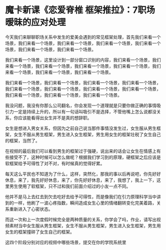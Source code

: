 # 魔卡新课《恋爱脊椎 框架推拉》：7职场暧昧的应对处理

今天我们来聊聊职场关系中发生的爱美会遇到的常见框架处理，首先我们来看一个场景，我们来看一个场景，我们来看一个场景，我们来看一个场景，我们来看一个场景，我们来看一个场景，我们来看一个场景。

我们来看一个场景，这里设计到一部分窗口识别的内容，我们来看一个场景，我们来看一个场景，我们来看一个场景，我们来看一个场景，我们来看一个场景，我们来看一个场景，我们来看一个场景，我们来看一个场景。

我们来看一个场景，我们来看一个场景，我们来看一个场景，我们来看一个场景，我们来看一个场景，我们来看一个场景，我们来看一个场景，我们来看一个场景，我们来看一个场景，我们来看一个场景，我们来看一个场景。

我没问题，我没有你那么公司翻名，你会发现一个道理就是只要你做正确的事情吸引力一定是持续上升的，所以有一句话叫吸引不是选择，不管他嘴上怎么说都没关系，你应该能看得出女生并不是真的想辞职。

女生是想进入男女关系，但因为之前自己说当那件事情没发生过，女生服从男生框架，女生不服从男生框架，男生进入女生框架，男生用女生的框架壮税了女生自己的框架，当然了。

在视频的最后我们可以看到男生的框架过于强硬，说出来的话会让女生在情感上有些接受不了，这种时候可以怎么做呢？根据我们学习到的原理，硬框架之后应该是软框架给予可得性了对不对，有时候真的觉得好累。

每天这么平民也不知道为了什么，这样，突然化，那我的事以后再说吧，你先好好休息，来了，我先好好休息，来了，你先好好休息，来了，我想了，我上一下，这里男生使用了软框架，只不过和我们前面介绍过的小友一点不同。

他并不是马上去红去到欠去吃好去给予可得性，而是像我们在引力原理科学当中讲到的一样，他刷了一波心疼指数，瞬间造成女生心里的情绪翻转变化完美着路，关系重新进入了心密状态。

而这一次和上一次度假时候完全是两种质量的关系，你学会了吗，作业，请写出视频素材当中女生服从男生框架，女生不服从男生框架，男生进入女生框架，男生用女生的框架撞碎了女生自己的框架。

这四个阶段分别对应的视频中哪些场景，提交在你的学院系统里